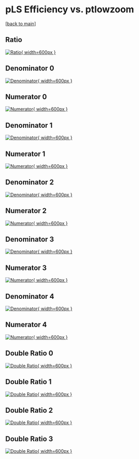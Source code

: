 # pLS Efficiency vs. ptlowzoom

[[back to main](./)]



## Ratio

[![Ratio](../mtv/var/pLS_loweta_211_1_eff_ptlowzoom.png){ width=600px }](../mtv/var/pLS_loweta_211_1_eff_ptlowzoom.pdf)

## Denominator 0

[![Denominator](../mtv/den/pLS_loweta_211_1_eff_ptlowzoom_den0.png){ width=600px }](../mtv/den/pLS_loweta_211_1_eff_ptlowzoom_den0.pdf)

## Numerator 0

[![Numerator](../mtv/num/pLS_loweta_211_1_eff_ptlowzoom_num0.png){ width=600px }](../mtv/num/pLS_loweta_211_1_eff_ptlowzoom_num0.pdf)

## Denominator 1

[![Denominator](../mtv/den/pLS_loweta_211_1_eff_ptlowzoom_den1.png){ width=600px }](../mtv/den/pLS_loweta_211_1_eff_ptlowzoom_den1.pdf)

## Numerator 1

[![Numerator](../mtv/num/pLS_loweta_211_1_eff_ptlowzoom_num1.png){ width=600px }](../mtv/num/pLS_loweta_211_1_eff_ptlowzoom_num1.pdf)

## Denominator 2

[![Denominator](../mtv/den/pLS_loweta_211_1_eff_ptlowzoom_den2.png){ width=600px }](../mtv/den/pLS_loweta_211_1_eff_ptlowzoom_den2.pdf)

## Numerator 2

[![Numerator](../mtv/num/pLS_loweta_211_1_eff_ptlowzoom_num2.png){ width=600px }](../mtv/num/pLS_loweta_211_1_eff_ptlowzoom_num2.pdf)

## Denominator 3

[![Denominator](../mtv/den/pLS_loweta_211_1_eff_ptlowzoom_den3.png){ width=600px }](../mtv/den/pLS_loweta_211_1_eff_ptlowzoom_den3.pdf)

## Numerator 3

[![Numerator](../mtv/num/pLS_loweta_211_1_eff_ptlowzoom_num3.png){ width=600px }](../mtv/num/pLS_loweta_211_1_eff_ptlowzoom_num3.pdf)

## Denominator 4

[![Denominator](../mtv/den/pLS_loweta_211_1_eff_ptlowzoom_den4.png){ width=600px }](../mtv/den/pLS_loweta_211_1_eff_ptlowzoom_den4.pdf)

## Numerator 4

[![Numerator](../mtv/num/pLS_loweta_211_1_eff_ptlowzoom_num4.png){ width=600px }](../mtv/num/pLS_loweta_211_1_eff_ptlowzoom_num4.pdf)

## Double Ratio 0

[![Double Ratio](../mtv/ratio/pLS_loweta_211_1_eff_ptlowzoom_ratio0.png){ width=600px }](../mtv/ratio/pLS_loweta_211_1_eff_ptlowzoom_ratio0.pdf)

## Double Ratio 1

[![Double Ratio](../mtv/ratio/pLS_loweta_211_1_eff_ptlowzoom_ratio1.png){ width=600px }](../mtv/ratio/pLS_loweta_211_1_eff_ptlowzoom_ratio1.pdf)

## Double Ratio 2

[![Double Ratio](../mtv/ratio/pLS_loweta_211_1_eff_ptlowzoom_ratio2.png){ width=600px }](../mtv/ratio/pLS_loweta_211_1_eff_ptlowzoom_ratio2.pdf)

## Double Ratio 3

[![Double Ratio](../mtv/ratio/pLS_loweta_211_1_eff_ptlowzoom_ratio3.png){ width=600px }](../mtv/ratio/pLS_loweta_211_1_eff_ptlowzoom_ratio3.pdf)

